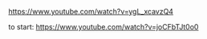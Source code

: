 

https://www.youtube.com/watch?v=ygL_xcavzQ4



to start:
https://www.youtube.com/watch?v=joCFbTJt0o0


